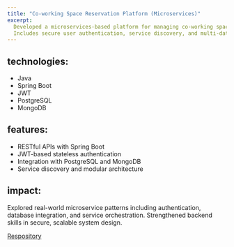```yaml
---
title: "Co-working Space Reservation Platform (Microservices)"
excerpt:
  Developed a microservices-based platform for managing co-working space reservations. 
  Includes secure user authentication, service discovery, and multi-database integration.
---
```


## technologies:
  - Java
  - Spring Boot
  - JWT
  - PostgreSQL
  - MongoDB

## features:
  - RESTful APIs with Spring Boot
  - JWT-based stateless authentication
  - Integration with PostgreSQL and MongoDB
  - Service discovery and modular architecture

## impact:
  Explored real-world microservice patterns including authentication, database integration, and service orchestration. 
  Strengthened backend skills in secure, scalable system design.

[Respository](https://github.com/AFungo/coworking-plataform)